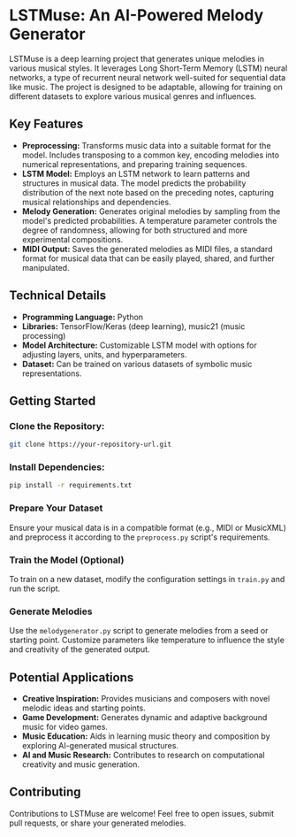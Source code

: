 # LSTMuse: An AI-Powered Melody Generator

LSTMuse is a deep learning project that generates unique melodies in various musical styles. It leverages Long Short-Term Memory (LSTM) neural networks, a type of recurrent neural network well-suited for sequential data like music. The project is designed to be adaptable, allowing for training on different datasets to explore various musical genres and influences.

## Key Features

- **Preprocessing:** Transforms music data into a suitable format for the model. Includes transposing to a common key, encoding melodies into numerical representations, and preparing training sequences.
- **LSTM Model:** Employs an LSTM network to learn patterns and structures in musical data. The model predicts the probability distribution of the next note based on the preceding notes, capturing musical relationships and dependencies.
- **Melody Generation:** Generates original melodies by sampling from the model's predicted probabilities. A temperature parameter controls the degree of randomness, allowing for both structured and more experimental compositions.
- **MIDI Output:** Saves the generated melodies as MIDI files, a standard format for musical data that can be easily played, shared, and further manipulated.

## Technical Details

- **Programming Language:** Python
- **Libraries:** TensorFlow/Keras (deep learning), music21 (music processing)
- **Model Architecture:** Customizable LSTM model with options for adjusting layers, units, and hyperparameters.
- **Dataset:** Can be trained on various datasets of symbolic music representations.

## Getting Started

### Clone the Repository:

```bash
git clone https://your-repository-url.git
```

### Install Dependencies:

```bash
pip install -r requirements.txt
```

### Prepare Your Dataset

Ensure your musical data is in a compatible format (e.g., MIDI or MusicXML) and preprocess it according to the `preprocess.py` script's requirements.

### Train the Model (Optional)

To train on a new dataset, modify the configuration settings in `train.py` and run the script.

### Generate Melodies

Use the `melodygenerator.py` script to generate melodies from a seed or starting point. Customize parameters like temperature to influence the style and creativity of the generated output.

## Potential Applications

- **Creative Inspiration:** Provides musicians and composers with novel melodic ideas and starting points.
- **Game Development:** Generates dynamic and adaptive background music for video games.
- **Music Education:** Aids in learning music theory and composition by exploring AI-generated musical structures.
- **AI and Music Research:** Contributes to research on computational creativity and music generation.

## Contributing

Contributions to LSTMuse are welcome! Feel free to open issues, submit pull requests, or share your generated melodies.
